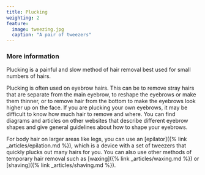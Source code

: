 ```yaml
---
title: Plucking
weighting: 2
feature:
  image: tweezing.jpg
  caption: "A pair of tweezers"
---
```


### More information

Plucking is a painful and slow method of hair removal best used for small numbers of hairs.

Plucking is often used on eyebrow hairs. This can be to remove stray hairs that are separate from the main eyebrow, to reshape the eyebrows or make them thinner, or to remove hair from the bottom to make the eyebrows look higher up on the face. If you are plucking your own eyebrows, it may be difficult to know how much hair to remove and where. You can find diagrams and articles on other websites that describe different eyebrow shapes and give general guidelines about how to shape your eyebrows.

For body hair on larger areas like legs, you can use an [epilator]({% link _articles/epilation.md %}), which is a device with a set of tweezers that quickly plucks out many hairs for you. You can also use other methods of temporary hair removal such as [waxing]({% link _articles/waxing.md %}) or [shaving]({% link _articles/shaving.md %}).